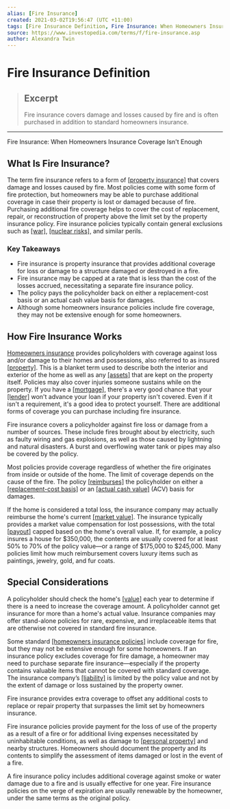```yaml
---
alias: [Fire Insurance]
created: 2021-03-02T19:56:47 (UTC +11:00)
tags: [Fire Insurance Definition, Fire Insurance: When Homeowners Insurance Coverage Isn't Enough]
source: https://www.investopedia.com/terms/f/fire-insurance.asp
author: Alexandra Twin
---
```


# Fire Insurance Definition

> ## Excerpt
> Fire insurance covers damage and losses caused by fire and is often purchased in addition to standard homeowners insurance.

---

Fire Insurance: When Homeowners Insurance Coverage Isn't Enough
## What Is Fire Insurance?

The term fire insurance refers to a form of [[property insurance]](https://www.investopedia.com/articles/insurance/09/property-insurance.asp) that covers damage and losses caused by fire. Most policies come with some form of fire protection, but homeowners may be able to purchase additional coverage in case their property is lost or damaged because of fire. Purchasing additional fire coverage helps to cover the cost of replacement, repair, or reconstruction of property above the limit set by the property insurance policy. Fire insurance policies typically contain general exclusions such as [[war]](https://www.investopedia.com/terms/w/war-risk-insurance.asp), [[nuclear risks]](https://www.investopedia.com/terms/n/nuclear-hazards-clause.asp), and similar perils.

### Key Takeaways

-   Fire insurance is property insurance that provides additional coverage for loss or damage to a structure damaged or destroyed in a fire.
-   Fire insurance may be capped at a rate that is less than the cost of the losses accrued, necessitating a separate fire insurance policy.
-   The policy pays the policyholder back on either a replacement-cost basis or an actual cash value basis for damages.
-   Although some homeowners insurance policies include fire coverage, they may not be extensive enough for some homeowners.

## How Fire Insurance Works

[Homeowners insurance](https://www.investopedia.com/terms/h/homeowners-insurance.asp) provides policyholders with coverage against loss and/or damage to their homes and possessions, also referred to as insured [[property]](https://www.investopedia.com/terms/p/property.asp). This is a blanket term used to describe both the interior and exterior of the home as well as any [[assets]](https://www.investopedia.com/terms/a/asset.asp) that are kept on the property itself. Policies may also cover injuries someone sustains while on the property. If you have a [[mortgage]](https://www.investopedia.com/terms/m/mortgage.asp), there's a very good chance that your [[lender]](https://www.investopedia.com/terms/l/lender.asp) won't advance your loan if your property isn't covered. Even if it isn't a requirement, it's a good idea to protect yourself. There are additional forms of coverage you can purchase including fire insurance.

Fire insurance covers a policyholder against fire loss or damage from a number of sources. These include fires brought about by electricity, such as faulty wiring and gas explosions, as well as those caused by lightning and natural disasters. A burst and overflowing water tank or pipes may also be covered by the policy.

Most policies provide coverage regardless of whether the fire originates from inside or outside of the home. The limit of coverage depends on the cause of the fire. The policy [[reimburses]](https://www.investopedia.com/terms/r/reimbursement.asp) the policyholder on either a [[replacement-cost basis]](https://www.investopedia.com/terms/r/replacementcost.asp) or an [[actual cash value]](https://www.investopedia.com/terms/a/actual-cash-value.asp) (ACV) basis for damages.

If the home is considered a total loss, the insurance company may actually reimburse the home's current [[market value]](https://www.investopedia.com/terms/m/marketvalue.asp). The insurance typically provides a market value compensation for lost possessions, with the total [[payout]](https://www.investopedia.com/terms/p/payout.asp) capped based on the home's overall value. If, for example, a policy insures a house for $350,000, the contents are usually covered for at least 50% to 70% of the policy value—or a range of $175,000 to $245,000. Many policies limit how much reimbursement covers luxury items such as paintings, jewelry, gold, and fur coats.

## Special Considerations

A policyholder should check the home's [[value]](https://www.investopedia.com/terms/v/value.asp) each year to determine if there is a need to increase the coverage amount. A policyholder cannot get insurance for more than a home's actual value. Insurance companies may offer stand-alone policies for rare, expensive, and irreplaceable items that are otherwise not covered in standard fire insurance.

Some standard [[homeowners insurance policies]](https://www.investopedia.com/financial-edge/1211/what-is-and-isnt-covered-by-homeowners-insurance.aspx) include coverage for fire, but they may not be extensive enough for some homeowners. If an insurance policy excludes coverage for fire damage, a homeowner may need to purchase separate fire insurance—especially if the property contains valuable items that cannot be covered with standard coverage. The insurance company’s [[liability]](https://www.investopedia.com/terms/l/liability.asp) is limited by the policy value and not by the extent of damage or loss sustained by the property owner.

Fire insurance provides extra coverage to offset any additional costs to replace or repair property that surpasses the limit set by homeowners insurance.

Fire insurance policies provide payment for the loss of use of the property as a result of a fire or for additional living expenses necessitated by uninhabitable conditions, as well as damage to [[personal property]](https://www.investopedia.com/terms/p/personalproperty.asp) and nearby structures. Homeowners should document the property and its contents to simplify the assessment of items damaged or lost in the event of a fire. 

A fire insurance policy includes additional coverage against smoke or water damage due to a fire and is usually effective for one year. Fire insurance policies on the verge of expiration are usually renewable by the homeowner, under the same terms as the original policy.
